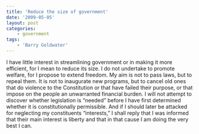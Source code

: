 ```yaml
---
title: 'Reduce the size of government'
date: '2009-05-05'
layout: post
categories:
    - government
tags:
    - 'Barry Goldwater'
---
```


I have little interest in streamlining government or in making it more efficient, for I mean to reduce its size. I do not undertake to promote welfare, for I propose to extend freedom. My aim is not to pass laws, but to repeal them. It is not to inaugurate new programs, but to cancel old ones that do violence to the Constitution or that have failed their purpose, or that impose on the people an unwarranted financial burden. I will not attempt to discover whether legislation is “needed” before I have first determined whether it is constitutionally permissible. And if I should later be attacked for neglecting my constituents “interests,” I shall reply that I was informed that their main interest is liberty and that in that cause I am doing the very best I can.
